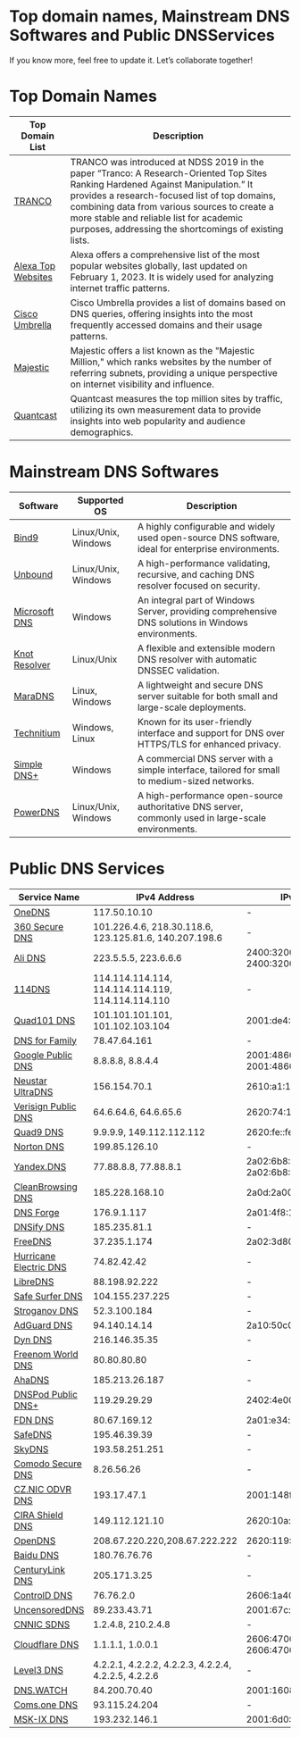 # Top domain names, Mainstream DNS Softwares and Public DNSServices

If you know more, feel free to update it. Let’s collaborate together!

# Top Domain Names

| Top Domain List           | Description                                                                                                                                                                                                 |
|---------------------|-------------------------------------------------------------------------------------------------------------------------------------------------------------------------------------------------------------|
| [TRANCO](https://tranco-list.eu/)         | TRANCO was introduced at NDSS 2019 in the paper “Tranco: A Research-Oriented Top Sites Ranking Hardened Against Manipulation.” It provides a research-focused list of top domains, combining data from various sources to create a more stable and reliable list for academic purposes, addressing the shortcomings of existing lists. |
| [Alexa Top Websites](https://www.expireddomains.net/alexa-top-websites/) | Alexa  offers a comprehensive list of the most popular websites globally, last updated on February 1, 2023. It is widely used for analyzing internet traffic patterns. |
| [Cisco Umbrella](https://umbrella-static.s3-us-west-1.amazonaws.com/index.html) | Cisco Umbrella provides a list of domains based on DNS queries, offering insights into the most frequently accessed domains and their usage patterns. |
| [Majestic](https://majestic.com/reports/majestic-million)        | Majestic offers a list known as the "Majestic Million," which ranks websites by the number of referring subnets, providing a unique perspective on internet visibility and influence. |
| [Quantcast](https://trends.builtwith.com/websitelist/Quantcast-Measurement/Top-Million-Sites-by-Traffic)      | Quantcast measures the top million sites by traffic, utilizing its own measurement data to provide insights into web popularity and audience demographics. |


# Mainstream DNS Softwares

| Software      | Supported OS       | Description                                                                                       |
|---------------|--------------------|---------------------------------------------------------------------------------------------------|
| [Bind9](https://www.isc.org/bind/) | Linux/Unix, Windows       | A highly configurable and widely used open-source DNS software, ideal for enterprise environments. |
| [Unbound](https://nlnetlabs.nl/projects/unbound/about/) | Linux/Unix, Windows | A high-performance validating, recursive, and caching DNS resolver focused on security.           |
| [Microsoft DNS](https://docs.microsoft.com/en-us/windows-server/networking/dns/dns-top) | Windows | An integral part of Windows Server, providing comprehensive DNS solutions in Windows environments. |
| [Knot Resolver](https://www.knot-resolver.cz/) | Linux/Unix | A flexible and extensible modern DNS resolver with automatic DNSSEC validation.                   |
| [MaraDNS](https://maradns.samiam.org/) | Linux, Windows | A lightweight and secure DNS server suitable for both small and large-scale deployments.           |
| [Technitium](https://technitium.com/dns/) | Windows, Linux | Known for its user-friendly interface and support for DNS over HTTPS/TLS for enhanced privacy.     |
| [Simple DNS+](https://simpledns.plus/) | Windows | A commercial DNS server with a simple interface, tailored for small to medium-sized networks.      |
| [PowerDNS](https://www.powerdns.com/) | Linux/Unix, Windows | A high-performance open-source authoritative DNS server, commonly used in large-scale environments.|


# Public DNS Services
| Service Name             | IPv4 Address    | IPv6 Address      |
|--------------------------|-----------------|-------------------|
| [OneDNS](https://www.onedns.net/) | 117.50.10.10   | -                 |
| [360 Secure DNS](https://sdns.360.net/) | 101.226.4.6, 218.30.118.6, 123.125.81.6, 140.207.198.6   | -                 |
| [Ali DNS](https://www.alidns.com/) | 223.5.5.5, 223.6.6.6     | 2400:3200::1, 2400:3200:baba::1         |
| [114DNS](http://www.114dns.com/) | 114.114.114.114, 114.114.114.119, 114.114.114.110 | -               |
| [Quad101 DNS](https://101.101.101.101/) | 101.101.101.101, 101.102.103.104 | 2001:de4::101 |
| [DNS for Family](https://dnsforfamily.com/) | 78.47.64.161  | -               |
| [Google Public DNS](https://developers.google.com/speed/public-dns) | 8.8.8.8, 8.8.4.4       | 2001:4860:4860::8888, 2001:4860:4860::8844 |
| [Neustar UltraDNS](https://vercara.com/ultra-dns-public) | 156.154.70.1  | 2610:a1:1018::1 |
| [Verisign Public DNS](https://www.verisign.com/en_US/security-services/public-dns/index.xhtml) | 64.6.64.6, 64.6.65.6    | 2620:74:1b::1:1 |
| [Quad9 DNS](https://www.quad9.net/) | 9.9.9.9, 149.112.112.112    | 2620:fe::fe, 2620:fe::9       |
| [Norton DNS](https://dns.norton.com/) | 199.85.126.10  | -                 |
| [Yandex.DNS](https://dns.yandex.com/) | 77.88.8.8, 77.88.8.1     | 2a02:6b8::feed:0ff, 2a02:6b8:0:1::feed:0ff  |
| [CleanBrowsing DNS](https://cleanbrowsing.org/) | 185.228.168.10 | 2a0d:2a00:1::1 |
| [DNS Forge](https://dnsforge.de/) | 176.9.1.117   | 2a01:4f8:151:34aa::198 |
| [DNSify DNS](https://dnsify.com/) | 185.235.81.1  | -                 |
| [FreeDNS](https://freedns.zone/) | 37.235.1.174  | 2a02:3d80:1:1::2 |
| [Hurricane Electric DNS](https://dns.he.net/) | 74.82.42.42  | -                 |
| [LibreDNS](https://libredns.gr/) | 88.198.92.222 | -                 |
| [Safe Surfer DNS](https://www.safesurfer.co.nz/) | 104.155.237.225 | -               |
| [Stroganov DNS](https://stroganov.xyz/) | 52.3.100.184 | -                 |
| [AdGuard DNS](https://adguard.com/) | 94.140.14.14  | 2a10:50c0::1    |
| [Dyn DNS](https://dyn.com/dns/) | 216.146.35.35  | -                 |
| [Freenom World DNS](https://www.freenom.world/en/index.html) | 80.80.80.80  | -                 |
| [AhaDNS](https://ahadns.com/) | 185.213.26.187 | -                 |
| [DNSPod Public DNS+](https://www.dnspod.cn/) | 119.29.29.29  | 2402:4e00::     |
| [FDN DNS](https://www.fdn.fr/) | 80.67.169.12   | 2a01:e34:ec0:3::1 |
| [SafeDNS](https://www.safedns.com/) | 195.46.39.39  | -                 |
| [SkyDNS](https://www.skydns.ru/) | 193.58.251.251 | -                 |
| [Comodo Secure DNS](https://www.comodo.com/secure-dns/) | 8.26.56.26 | -                 |
| [CZ.NIC ODVR DNS](https://www.nic.cz/odvr/) | 193.17.47.1   | 2001:148f:ffff::1 |
| [CIRA Shield DNS](https://www.cira.ca/cybersecurity-services/cira-canadian-shield) | 149.112.121.10 | 2620:10a:80bb::1 |
| [OpenDNS](https://www.opendns.com/) | 208.67.220.220,208.67.222.222 | 2620:119:35::35  |
| [Baidu DNS](https://dudns.baidu.com/) | 180.76.76.76  | -                 |
| [CenturyLink DNS](https://www.centurylink.com/) | 205.171.3.25 | -                 |
| [ControlD DNS](https://controld.com/) | 76.76.2.0     | 2606:1a40::1    |
| [UncensoredDNS](https://blog.uncensoreddns.org/) | 89.233.43.71 | 2001:67c:28a4:: |
| [CNNIC SDNS](https://www.sdns.cn/) | 1.2.4.8, 210.2.4.8     | -                 |
| [Cloudflare DNS](https://www.cloudflare.com/application-services/products/dns/) | 1.1.1.1, 1.0.0.1       | 2606:4700:4700::1111, 2606:4700:4700::1001 |
| [Level3 DNS](https://www.publicdns.xyz/public/level3.html) | 4.2.2.1, 4.2.2.2, 4.2.2.3, 4.2.2.4, 4.2.2.5, 4.2.2.6      | -                 |
| [DNS.WATCH](https://dns.watch/) | 84.200.70.40   | 2001:1608:10:25::1c04:b12f |
| [Coms.one DNS](https://www.coms.one/) | 93.115.24.204 | -                 |
| [MSK-IX DNS](https://www.msk-ix.ru/) | 193.232.146.1 | 2001:6d0:6d06::1 |

